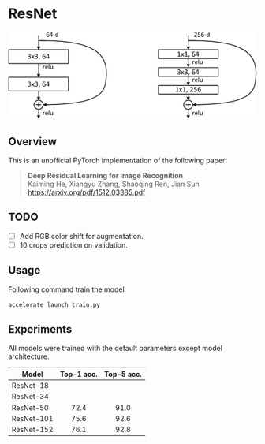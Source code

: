 # ResNet

![model](assets/block.png)

## Overview
This is an unofficial PyTorch implementation of the following paper:

> **Deep Residual Learning for Image Recognition** <br>
> Kaiming He, Xiangyu Zhang, Shaoqing Ren, Jian Sun <br>
> https://arxiv.org/pdf/1512.03385.pdf

## TODO
- [ ] Add RGB color shift for augmentation.
- [ ] 10 crops prediction on validation.

## Usage
Following command train the model
```bash
accelerate launch train.py
```

## Experiments
All models were trained with the default parameters except model architecture.

| Model | Top-1 acc. | Top-5 acc. |
| ---   |     :---:      |   :---: |
| ResNet-18   |      |     |
| ResNet-34   |      |     |
| ResNet-50   |   72.4   |   91.0  |
| ResNet-101   |   75.6   |   92.6  |
| ResNet-152 | 76.1 | 92.8 |

